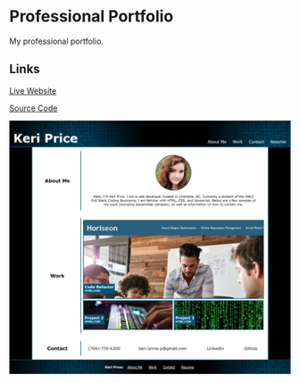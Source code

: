 # Professional Portfolio

My professional portfolio.

## Links

[Live Website](https://kerilp.github.io/portfolio/)

[Source Code](https://github.com/kerilp/portfolio)

![Site Screenshot](./assets/images/screenshot.png)

